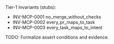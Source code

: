 Tier-1 Invariants (stubs):

- INV-MCP-0001 no_merge_without_checks
- INV-MCP-0002 every_pr_maps_to_task
- INV-MCP-0003 every_task_maps_to_intent

TODO: Formalize assert conditions and evidence.

